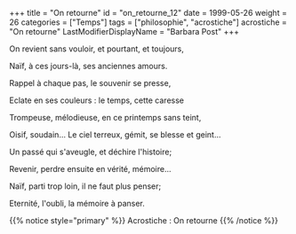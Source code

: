 +++
title = "On retourne"
id = "on_retourne_12"
date = 1999-05-26
weight = 26
categories = ["Temps"]
tags = ["philosophie", "acrostiche"]
acrostiche = "On retourne"
LastModifierDisplayName = "Barbara Post"
+++

On revient sans vouloir, et pourtant, et toujours,

Naïf, à ces jours-là, ses anciennes amours.

Rappel à chaque pas, le souvenir se presse,

Eclate en ses couleurs : le temps, cette caresse

Trompeuse, mélodieuse, en ce printemps sans teint,

Oisif, soudain... Le ciel terreux, gémit, se blesse et geint...

Un passé qui s'aveugle, et déchire l'histoire;

Revenir, perdre ensuite en vérité, mémoire...

Naïf, parti trop loin, il ne faut plus penser;

Eternité, l'oubli, la mémoire à panser.

{{% notice style="primary" %}}
Acrostiche : On retourne
{{% /notice %}}
